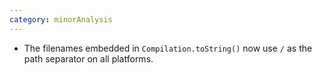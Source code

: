 ```yaml
---
category: minorAnalysis
---
```

* The filenames embedded in `Compilation.toString()` now use `/` as the path separator on all platforms.
